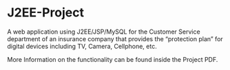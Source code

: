 # J2EE-Project
 
A web application using J2EE/JSP/MySQL for the Customer Service department of an insurance company that provides the “protection plan” 
for digital devices including TV, Camera, Cellphone, etc.

More Information on the functionality can be found inside the Project PDF.
